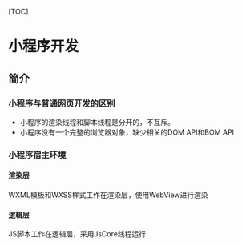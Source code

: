 [TOC]
# 小程序开发
## 简介
### 小程序与普通网页开发的区别
+ 小程序的渲染线程和脚本线程是分开的，不互斥。
+ 小程序没有一个完整的浏览器对象，缺少相关的DOM API和BOM API

### 小程序宿主环境
#### 渲染层
WXML模板和WXSS样式工作在渲染层，使用WebView进行渲染

#### 逻辑层
JS脚本工作在逻辑层，采用JsCore线程运行